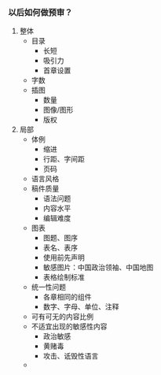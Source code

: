 ### 以后如何做预审？

1. 整体
	+ 目录
		- 长短
		- 吸引力
		- 首章设置
	+ 字数
	+ 插图
		- 数量
		- 图像/图形
		- 版权
2. 局部
	+ 体例
		- 缩进
		- 行距、字间距
		- 页码
	+ 语言风格
	+ 稿件质量
		- 语法问题
		- 内容水平
		- 编辑难度
	+ 图表
		- 图题、图序
		- 表名、表序
		- 使用前先声明
		- 敏感图片：中国政治领袖、中国地图
		- 表格绘制标准
	+ 统一性问题
		- 各章相同的组件
		- 数字、字母、单位、注释
	+ 可有可无的内容比例
	+ 不适宜出现的敏感性内容
		- 政治敏感
		- 黄赌毒
		- 攻击、诋毁性语言
	+
